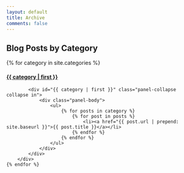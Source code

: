 ```yaml
---
layout: default
title: Archive
comments: false
---
```


## Blog Posts by Category

<div class="panel-group" id="accordion">
    {% for category in site.categories %}
        <div class="panel panel-default">
            <div class="panel-heading">
                <h4 class="panel-title">
                    <a data-toggle="collapse" data-parent="#accordion" name="{{ category | first }}" href="#{{ category | first }}">
                        {{ category | first }}
                    </a>
                </h4>
            </div>
            
            <div id="{{ category | first }}" class="panel-collapse collapse in">
                <div class="panel-body">
                    <ul>
                        {% for posts in category %}
                            {% for post in posts %}
                                <li><a href="{{ post.url | prepend: site.baseurl }}">{{ post.title }}</a></li>
                            {% endfor %}
                        {% endfor %}
                    </ul>
                </div>
            </div>
        </div>
    {% endfor %}
</div>

